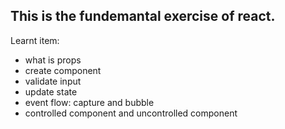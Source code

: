 This is the fundemantal exercise of react.   
------
Learnt item:
- what is props
- create component
- validate input
- update state
- event flow: capture and bubble
- controlled component and uncontrolled component
